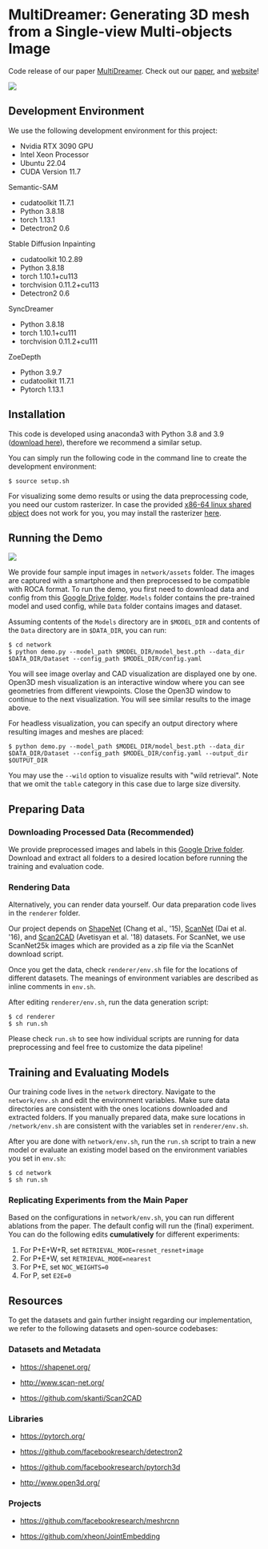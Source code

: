 # MultiDreamer: Generating 3D mesh from a Single-view Multi-objects Image
Code release of our paper [MultiDreamer](https://google.com). Check out our [paper](https://google.com), and [website](https://multidreamer-demo.web.app)!

![](images/asdfa.jpg)

## Development Environment
We use the following development environment for this project:
- Nvidia RTX 3090 GPU
- Intel Xeon Processor
- Ubuntu 22.04
- CUDA Version 11.7

Semantic-SAM
- cudatoolkit 11.7.1
- Python 3.8.18
- torch 1.13.1
- Detectron2 0.6

Stable Diffusion Inpainting
- cudatoolkit 10.2.89 
- Python 3.8.18
- torch 1.10.1+cu113
- torchvision 0.11.2+cu113
- Detectron2 0.6

SyncDreamer
- Python 3.8.18
- torch 1.10.1+cu111
- torchvision 0.11.2+cu111

ZoeDepth
- Python 3.9.7
- cudatoolkit 11.7.1
- Pytorch 1.13.1

## Installation
This code is developed using anaconda3 with Python 3.8 and 3.9 ([download here](https://repo.anaconda.com/archive/Anaconda3-2021.05-Linux-x86_64.sh)), therefore we recommend a similar setup.

You can simply run the following code in the command line to create the development environment:
```
$ source setup.sh
```

For visualizing some demo results or using the data preprocessing code, you need our custom rasterizer. In case the provided [x86-64 linux shared object](/renderer/scan2cad_rasterizer.cpython-38-x86_64-linux-gnu.so) does not work for you, you may install the rasterizer [here](https://github.com/cangumeli/Scan2CADRasterizer).

## Running the Demo
![](network/assets/demo_out.jpg)

We provide four sample input images in `network/assets` folder. The images are captured with a smartphone and then preprocessed to be compatible with ROCA format. To run the demo, you first need to download data and config from this [Google Drive folder](https://drive.google.com/drive/folders/1ZOY50DjC85n06fTyYPc8feZiy9-fif3j?usp=sharing). `Models` folder contains the pre-trained model and used config, while `Data` folder contains images and dataset.

Assuming contents of the `Models` directory are in `$MODEL_DIR` and contents of the `Data` directory are in `$DATA_DIR`, you can run:
```
$ cd network
$ python demo.py --model_path $MODEL_DIR/model_best.pth --data_dir $DATA_DIR/Dataset --config_path $MODEL_DIR/config.yaml
```
You will see image overlay and CAD visualization are displayed one by one. Open3D mesh visualization is an interactive window where you can see geometries from different viewpoints.
Close the Open3D window to continue to the next visualization. You will see similar results to the image above.

For headless visualization, you can specify an output directory where resulting images and meshes are placed:
```
$ python demo.py --model_path $MODEL_DIR/model_best.pth --data_dir $DATA_DIR/Dataset --config_path $MODEL_DIR/config.yaml --output_dir $OUTPUT_DIR
```

You may use the `--wild` option to visualize results with "wild retrieval". Note that we omit the `table` category in this case due to large size diversity.

## Preparing Data
### Downloading Processed Data (Recommended)
We provide preprocessed images and labels in this [Google Drive folder](https://drive.google.com/drive/folders/1JbPidWsfcLyUswYQsulZN8HDFBTdoQog).  Download and extract all folders to a desired location before running the training and evaluation code.

### Rendering Data
Alternatively, you can render data yourself. Our data preparation code lives in the `renderer` folder.

Our project depends on [ShapeNet](https://shapenet.org/) (Chang et al., '15), [ScanNet](https://github.com/ScanNet/ScanNet) (Dai et al. '16), and [Scan2CAD](https://github.com/skanti/Scan2CAD) (Avetisyan et al. '18) datasets. For ScanNet, we use ScanNet25k images which are provided as a zip file via the ScanNet download script.

Once you get the data, check `renderer/env.sh` file for the locations of different datasets. The meanings of environment variables are described as inline comments in `env.sh`. 

After editing `renderer/env.sh`, run the data generation script:
```
$ cd renderer
$ sh run.sh
```

Please check `run.sh` to see how individual scripts are running for data preprocessing and feel free to customize the data pipeline!

## Training and Evaluating Models
Our training code lives in the `network` directory. Navigate to the `network/env.sh` and edit the environment variables. Make sure data directories are consistent with the ones locations downloaded and extracted folders. If you manually prepared data, make sure locations in `/network/env.sh` are consistent with the variables set in `renderer/env.sh`.

After you are done with `network/env.sh`, run the `run.sh` script to train a new model or evaluate an existing model based on the environment variables you set in `env.sh`:
```
$ cd network
$ sh run.sh
```

### Replicating Experiments from the Main Paper
Based on the configurations in `network/env.sh`, you can run different ablations from the paper. The default config will run the (final) experiment. You can do the following edits <b>cumulatively</b> for different experiments:

1. For P+E+W+R, set `RETRIEVAL_MODE=resnet_resnet+image`
2. For P+E+W, set `RETRIEVAL_MODE=nearest`
3. For P+E, set `NOC_WEIGHTS=0`
4. For P, set `E2E=0`

## Resources
To get the datasets and gain further insight regarding our implementation, we refer to the following datasets and open-source codebases:

### Datasets and Metadata
- https://shapenet.org/

- http://www.scan-net.org/

- https://github.com/skanti/Scan2CAD

### Libraries
- https://pytorch.org/

- https://github.com/facebookresearch/detectron2

- https://github.com/facebookresearch/pytorch3d

- http://www.open3d.org/

### Projects
- https://github.com/facebookresearch/meshrcnn

- https://github.com/xheon/JointEmbedding
